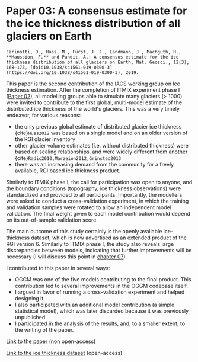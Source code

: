# Paper 03: A consensus estimate for the ice thickness distribution of all glaciers on Earth

```{admonition} Citation
Farinotti, D., Huss, M., Fürst, J. J., Landmann, J., Machguth, H., **Maussion, F.** and Pandit, A.: A consensus estimate for the ice thickness distribution of all glaciers on Earth, Nat. Geosci., 12(3), 168–173, [doi:10.1038/s41561-019-0300-3](https://doi.org/10.1038/s41561-019-0300-3), 2019.
```

This paper is the second contribution of the IACS working group on Ice thickness estimation. After the completion of
ITMIX experiment phase I ([Paper 02](paper_02)), all modelling groups able to simulate many glaciers (> 1000) 
were invited to contribute to the first global, multi-model estimate of the distributed ice thickness of the
world's glaciers. This was a very timely endeavor, for various reasons:

- the only previous global estimate of distributed glacier ice thickness {cite}`Huss2012` was based on a single model
  and on an older version of the RGI glacier inventory
- other glacier volume estimates (i.e. without distributed thickness) were based on scaling relationships, and were
  widely different from another {cite}`Radic2010,Marzeion2012,Grinsted2013`
- there was an increasing demand from the community for a freely available, RGI based ice thickness product.

Similarly to ITMIX phase I, the call for participation was open to anyone, and the boundary conditions (topography, ice
thickness observations) were standardized and provided to all participants. Importantly, the modellers were asked to
conduct a cross-validation experiment, in which the training and validation samples were rotated to allow an independent
model validation. The final weight given to each model contribution would depend on its out-of-sample validation score.

The main outcome of this study certainly is the openly available ice-thickness dataset, which is now advertised as an
extended product of the RGI version 6. Similarly to ITMIX phase I, the study also reveals large discrepancies between
models, indicating that further improvements will be necessary (I will discuss this point
in [chapter 07](content:outlook)).

I contributed to this paper in several ways:

- OGGM was one of the five models contributing to the final product. This contribution led to several improvements in
  the OGGM codebase itself.
- I argued in favor of running a cross-validation experiment and helped designing it.
- I also participated with an additional model contribution (a simple statistical model), which was later discarded
  because it was previously unpublished.
- I participated in the analysis of the results, and, to a smaller extent, to the writing of the paper.

[Link to the paper](https://doi.org/10.1038/s41561-019-0300-3) (non open-access)

[Link to the ice thickness dataset](https://doi.org/10.3929/ethz-b-000315707) (open-access)
